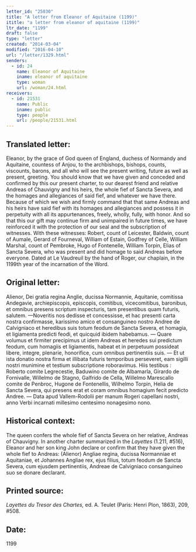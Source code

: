 ```yaml
---
letter_id: "25030"
title: "A letter from Eleanor of Aquitaine (1199)"
ititle: "a letter from eleanor of aquitaine (1199)"
ltr_date: "1199"
draft: false
type: "letter"
created: "2014-03-04"
modified: "2016-04-10"
url: "/letter/1329.html"
senders:
  - id: 24
    name: Eleanor of Aquitaine
    iname: eleanor of aquitaine
    type: woman
    url: /woman/24.html
receivers:
  - id: 21531
    name: Public
    iname: public
    type: people
    url: /people/21531.html
---
```

<h2> Translated letter:</h2>Eleanor, by the grace of God queen of England, duchess of Normandy and Aquitaine, countess of Anjou, to the archbishops, bishops, counts, viscounts, barons, and all who will see the present writing, future as well as present, greeting.
You should know that we have given and conceded and confirmed by this our present charter, to our dearest friend and relative Andreas of Chauvigny and his heirs, the whole fief of Sancta Severa, and the homages and allegiances of said fief, and whatever we have there.
Because of which we wish and firmly command that that same Andreas and his heirs have said fief with its homages and allegiances and possess it in perpetuity with all its appurtenances, freely, wholly, fully, with honor.
And so that this our gift may continue firm and unimpaired in future times, we have reinforced it with the protection of our seal and the subscription of witnesses.
With these witnesses:  Robert, count of Leicester, Baldwin, count of Aumale, Gerard of Fourneval, William of Estain, Godfrey of Celle, William Marshal, count of Pembroke, Hugo of Fontenelle, William Torpin, Elias of Sancta Severa, who was present and did homage to said Andreas before everyone.
Dated at Le Vaudreuil by the hand of Roger, our chaplain, in the 1199th year of the incarnation of the Word.
<h2 class="mt-4"> Original letter:</h2>Alienor, Dei gratia regina Anglie, ducissa Normannie, Aquitanie, comitissa Andegavie, archiepiscopis, episcopis, comitibus, vicecomitibus, baronibus, et omnibus presens scriptum inspecturis, tam presentibus quam futuris, salutem. —Noveritis nos dedisse et concessisse, et hac presenti carta nostra confirmasse, karissimo amico et consanguineo nostro Andree de Calvigniaco et heredibus suis totum feodum de Sancta Severa, et homagia, et ligiamenta predicti feodi, et quicquid ibidem habebamus. — Quare volumus et firmiter precipimus ut idem Andreas et heredes sui predictum feodum, cum homagiis et ligiamentis, habeat et in perpetuum possideat libere, integre, plenarie, honorifice, cum omnibus pertinentiis suis. — Et ut ista donatio nostra firma et illibata futuris temporibus perseveret, eam sigilli  nostri munimine et testium subscriptione roboravimus. Hiis testibus : Roberto comite Legrecestie, Baduwino comite de Albamarla, Girardo de Fornivalle, Willelmo de Stagno, Galfrido de Cella, Willelmo Marescallo comite de Penbroc, Hugone de Fontenellis, Wilhelmo Torpin, Helia de Sancta Severa, qui presens erat et coram omnibus homagium fecit predicto Andree. — Data apud Vallem-Rodolii per manum Rogeri capellani nostri, anno Verbi incarnati millesimo centesimo nonagesimo nono.
<h2 class="mt-4"> Historical context:</h2><p>The queen confers the whole fief of Sancta Severa on her relative, Andreas of Chauvigny. In another charter summarized in the <em>Layettes</em> (1.211, #516), Eleanor and her son king John declare or confirm that they have given the whole fief to Andreas: (Alienor) Angliae regina, ducissa Normanniae et Aquitaniae, et Johannes Angliae rex, ejus filius, totum feodum de Sancta Severa, cum ejusdem pertinentiis, Andreae de Calvigniaco consanguineo suo se donare declarant.</p><h2 class="mt-4"> Printed source:</h2><p><em>Layettes du Tresor des Chartes,</em> ed. A. Teulet (Paris: Henri Plon, 1863), 209, #508.</p><h2 class="mt-4"> Date:</h2>1199